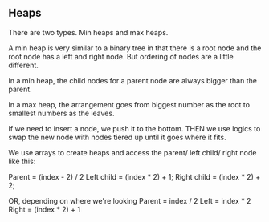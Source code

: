 
## Heaps 

There are two types. Min heaps and max heaps. 

A min heap is very similar to a binary tree in that there is a root node and the root node has a left and right node. But ordering of nodes are a little different. 

In a min heap, the child nodes for a parent node are always bigger than the parent. 

In a max heap, the arrangement goes from biggest number as the root to smallest numbers as the leaves. 

If we need to insert a node, we push it to the bottom. THEN we use logics to swap the new node with nodes tiered up until it goes where it fits. 

We use arrays to create heaps and access the parent/ left child/ right node like this:

Parent = (index - 2) / 2
Left child = (index * 2) + 1;
Right child = (index * 2) + 2; 

OR, depending on where we're looking
Parent = index / 2
Left = index * 2 
Right = (index * 2) + 1


